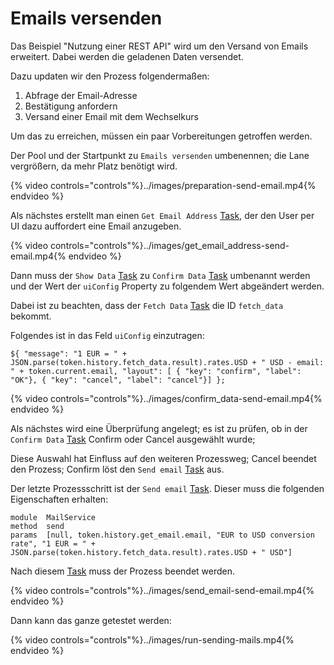# Emails versenden

Das Beispiel "Nutzung einer REST API" wird um den Versand von Emails erweitert.
Dabei werden die geladenen Daten versendet.

Dazu updaten wir den Prozess folgendermaßen:

1. Abfrage der Email-Adresse
1. Bestätigung anfordern
1. Versand einer Email mit dem Wechselkurs

Um das zu erreichen, müssen ein paar Vorbereitungen getroffen werden.

Der Pool und der Startpunkt zu `Emails versenden` umbenennen;
die Lane vergrößern, da mehr Platz benötigt wird.

{% video controls="controls"%}../images/preparation-send-email.mp4{% endvideo %}

Als nächstes erstellt man einen `Get Email Address`
[Task](../../anhang/Glossary.md),
der den User per UI dazu auffordert eine Email anzugeben.

{% video controls="controls"%}../images/get_email_address-send-email.mp4{% endvideo %}

Dann muss der `Show Data` [Task](../../anhang/Glossary.md) zu `Confirm Data`
[Task](../../anhang/Glossary.md) umbenannt werden und der Wert der
`uiConfig` Property zu folgendem Wert abgeändert werden.

Dabei ist zu beachten, dass der `Fetch Data` [Task](../../anhang/Glossary.md)
die ID `fetch_data` bekommt.

Folgendes ist in das Feld `uiConfig` einzutragen:

```
${ "message": "1 EUR = " + JSON.parse(token.history.fetch_data.result).rates.USD + " USD - email: " + token.current.email, "layout": [ { "key": "confirm", "label": "OK"}, { "key": "cancel", "label": "cancel"}] };
```

{% video controls="controls"%}../images/confirm_data-send-email.mp4{% endvideo %}

Als nächstes wird eine Überprüfung angelegt;
es ist zu prüfen, ob in der `Confirm Data` [Task](../../anhang/Glossary.md)
Confirm oder Cancel ausgewählt wurde;

Diese Auswahl hat Einfluss auf den weiteren Prozessweg; Cancel beendet den
Prozess; Confirm löst den `Send email` [Task](../../anhang/Glossary.md) aus.

Der letzte Prozessschritt ist der `Send email`
[Task](../../anhang/Glossary.md). Dieser muss die folgenden Eigenschaften
erhalten:

```
module  MailService
method	send
params	[null, token.history.get_email.email, "EUR to USD conversion rate", "1 EUR = " + JSON.parse(token.history.fetch_data.result).rates.USD + " USD"]
```

Nach diesem [Task](../../anhang/Glossary.md) muss der Prozess beendet werden.


{% video controls="controls"%}../images/send_email-send-email.mp4{% endvideo %}

Dann kann das ganze getestet werden:

{% video controls="controls"%}../images/run-sending-mails.mp4{% endvideo %}
